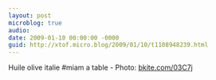 ```yaml
---
layout: post
microblog: true
audio: 
date: 2009-01-10 00:00:00 -0000
guid: http://xtof.micro.blog/2009/01/10/t1108948239.html
---
```

Huile olive italie #miam a table  - Photo: [bkite.com/03C7j](http://bkite.com/03C7j)
